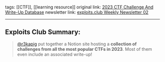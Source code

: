 tags:  [[CTF]], [[learning resource]]
original link:  [2023 CTF Challenge And Write-Up Database](https://r3kapig-not1on.notion.site/2023-4828bf0bb74e45cabce2288370402dc0?ref=blog.exploits.club)
newsletter link:  [exploits.club Weekly Newsletter 02](https://blog.exploits.club/exploits-club-weekly-newsletter-02/)

---
## Exploits Club Summary:
> [@r3kapig](https://twitter.com/r3kapig?ref=blog.exploits.club) put together a Notion site hosting a **collection of challenges from all the most popular CTFs in 2023**. Most of them even include an associated write-up!
